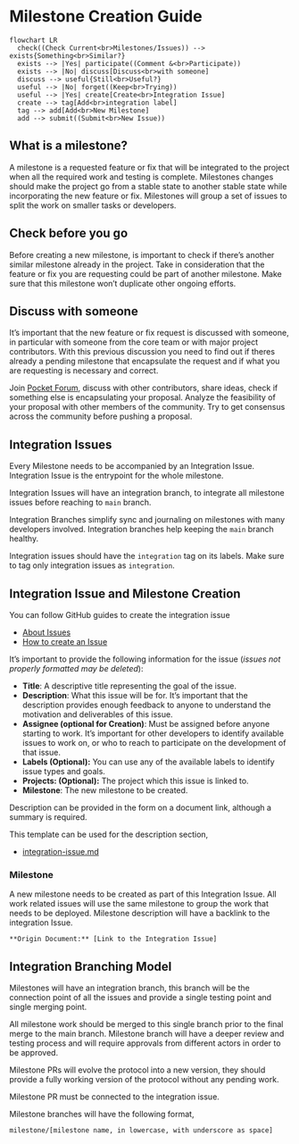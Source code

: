 # Milestone Creation Guide

```mermaid
flowchart LR
  check((Check Current<br>Milestones/Issues)) --> exists{Something<br>Similar?}
  exists --> |Yes| participate((Comment &<br>Participate))
  exists --> |No| discuss[Discuss<br>with someone]
  discuss --> useful{Still<br>Useful?}
  useful --> |No| forget((Keep<br>Trying))
  useful --> |Yes| create[Create<br>Integration Issue]
  create --> tag[Add<br>integration label]
  tag --> add[Add<br>New Milestone]
  add --> submit((Submit<br>New Issue))
```

## What is a milestone?

A milestone is a requested feature or fix that will be integrated to the project when all the required work and testing is complete. Milestones changes should make the project go from a stable state to another stable state while incorporating the new feature or fix. Milestones will group a set of issues to split the work on smaller tasks or developers.

## Check before you go

Before creating a new milestone, is important to check if there’s another similar milestone already in the project. Take in consideration that the feature or fix you are requesting could be part of another milestone. Make sure that this milestone won’t duplicate other ongoing efforts.

## Discuss with someone

It’s important that the new feature or fix request is discussed with someone, in particular with someone from the core team or with major project contributors. With this previous discussion you need to find out if theres already a pending milestone that encapsulate the request and if what you are requesting is necessary and correct.

Join [Pocket Forum](https://forum.pokt.network/), discuss with other contributors, share ideas, check if something else is encapsulating your proposal. Analyze the feasibility of your proposal with other members of the community. Try to get consensus across the community before pushing a proposal.

## Integration Issues

Every Milestone needs to be accompanied by an Integration Issue. Integration Issue is the entrypoint for the whole milestone.

Integration Issues will have an integration branch, to integrate all milestone issues before reaching to `main` branch.

Integration Branches simplify sync and journaling on milestones with many developers involved. Integration branches help keeping the `main` branch healthy.

Integration issues should have the `integration` tag on its labels. Make sure to tag only integration issues as `integration`.

## Integration Issue and Milestone Creation

You can follow GitHub guides to create the integration issue

* [About Issues](https://docs.github.com/en/issues/tracking-your-work-with-issues/about-issues)
* [How to create an Issue](https://docs.github.com/en/issues/tracking-your-work-with-issues/creating-an-issue)


It’s important to provide the following information for the issue (_issues not properly formatted may be deleted_):

- **Title**: A descriptive title representing the goal of the issue.
- **Description**: What this issue will be for. It’s important that the description provides enough feedback to anyone to understand the motivation and deliverables of this issue.
- **Assignee (optional for Creation)**: Must be assigned before anyone starting to work. It’s important for other developers to identify available issues to work on, or who to reach to participate on the development of that issue.
- **Labels (Optional):** You can use any of the available labels to identify issue types and goals.
- **Projects: (Optional):** The project which this issue is linked to.
- **Milestone**: The new milestone to be created.

Description can be provided in the form on a document link, although a summary is required.

This template can be used for the description section,

* [integration-issue.md](../../../.github/ISSUE_TEMPLATE/integration-issue.md)

### Milestone

A new milestone needs to be created as part of this Integration Issue. All work related issues will use the same milestone to group the work that needs to be deployed. Milestone description will have a backlink to the integration Issue.

```
**Origin Document:** [Link to the Integration Issue]
```

## Integration Branching Model

Milestones will have an integration branch, this branch will be the connection point of all the issues and provide a single testing point and single merging point.

All milestone work should be merged to this single branch prior to the final merge to the main branch. Milestone branch will have a deeper review and testing process and will require approvals from different actors in order to be approved.

Milestone PRs will evolve the protocol into a new version, they should provide a fully working version of the protocol without any pending work.

Milestone PR must be connected to the integration issue.

Milestone branches will have the following format,

`milestone/[milestone name, in lowercase, with underscore as space]`
